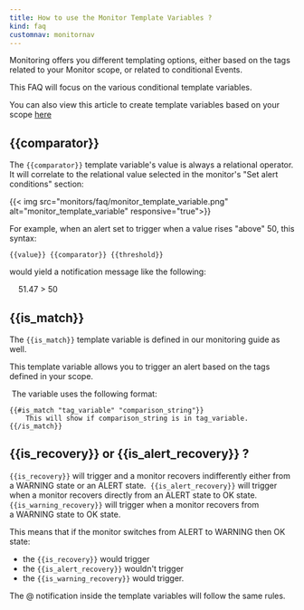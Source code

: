```yaml
---
title: How to use the Monitor Template Variables ?
kind: faq
customnav: monitornav
---
```


Monitoring offers you different templating options, either based on the tags related to your Monitor scope, or related to conditional Events. 

This FAQ will focus on the various conditional template variables. 

You can also view this article to create template variables based on your scope [here](/monitors/faq/how-do-i-add-custom-template-variables-to-my-monitor-message)
 

## {{comparator}}


The `{{comparator}}` template variable's value is always a relational operator. It will correlate to the relational value selected in the monitor's "Set alert conditions" section:

{{< img src="monitors/faq/monitor_template_variable.png" alt="monitor_template_variable" responsive="true">}}

For example, when an alert set to trigger when a value rises "above" 50, this syntax:

```
{{value}} {{comparator}} {{threshold}}
```

would yield a notification message like the following:

    51.47 > 50


## {{is_match}}


The `{{is_match}}` template variable is defined in our monitoring guide as well. 

This template variable allows you to trigger an alert based on the tags defined in your scope.

 The variable uses the following format:

``` 
{{#is_match "tag_variable" "comparison_string"}}
	This will show if comparison_string is in tag_variable.
{{/is_match}}
```  
 


## {{is_recovery}} or {{is_alert_recovery}} ? 


`{{is_recovery}}` will trigger and a monitor recovers indifferently either from a WARNING state or an ALERT state. 
`{{is_alert_recovery}}` will trigger when a monitor recovers directly from an ALERT state to OK state. 
`{{is_warning_recovery}}` will trigger when a monitor recovers from a WARNING state to OK state. 
 

This means that if the monitor switches from ALERT to WARNING then OK state:

- the `{{is_recovery}}` would trigger
- the `{{is_alert_recovery}}` wouldn't trigger 
- the `{{is_warning_recovery}}` would trigger. 

The @ notification inside the template variables will follow the same rules. 